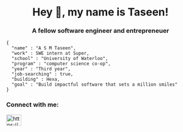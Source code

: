 <h1 align="center">Hey 👋, my name is Taseen!</h1>
<h3 align="center">A fellow software engineer and entrepreneuer</h3>


```
{
  "name" : "A S M Taseen",
  "work" : SWE intern at Super,
  "school" : "University of Waterloo",
  "program" : "computer science co-op",
  "year" : "Third year",
  "job-searching" : true,
  "building" : Hexa,
  "goal" : "Build impactful software that sets a million smiles"
}
```

<h3 align="left">Connect with me:</h3>
<p align="left">
<a href="https://linkedin.com/in/https://www.linkedin.com/in/a-s-m-taseen/" target="blank"><img align="center" src="https://raw.githubusercontent.com/rahuldkjain/github-profile-readme-generator/master/src/images/icons/Social/linked-in-alt.svg" alt="https://www.linkedin.com/in/a-s-m-taseen/" height="30" width="40" /></a>
</p>
